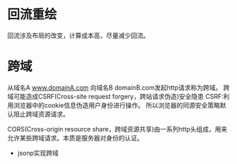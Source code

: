# 回流重绘
回流涉及布局的改变，计算成本高，尽量减少回流。

# 跨域
从域名A www.domainA.com 向域名B domainB.com发起http请求称为跨域。
跨域可能造成CSRF(Cross-site request forgery，跨站请求伪造)安全隐患
CSRF:利用浏览器中的cookie信息伪造用户身份进行操作。
所以浏览器的同源安全策略默认阻止跨域资源请求。

CORS(Cross-origin resource share，跨域资源共享)由一系列http头组成，用来允许某些跨域请求。本质是服务器对身份的认证。

- jsonp实现跨域
